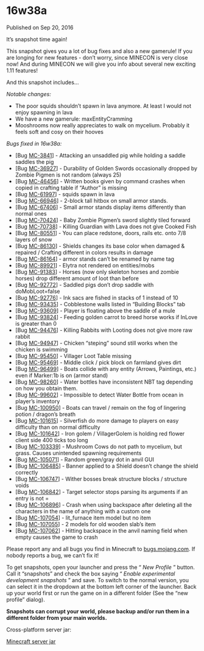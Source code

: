 # 16w38a
Published on Sep 20, 2016

It’s snapshot time again!

This snapshot gives you a lot of bug fixes and also a new gamerule! If you are
longing for new features - don’t worry, since MINECON is very close now! And
during MINECON we will give you info about several new exciting 1.11 features!

And this snapshot includes…

_Notable changes:_

  * The poor squids shouldn’t spawn in lava anymore. At least I would not enjoy spawning in lava
  * We have a new gamerule: maxEntityCramming
  * Mooshrooms now really appreciates to walk on mycelium. Probably it feels soft and cosy on their hooves

_Bugs fixed in 16w38a:_

  * [Bug [MC-3841](https://bugs.mojang.com/browse/MC-3841)] - Attacking an unsaddled pig while holding a saddle saddles the pig
  * [Bug [MC-36927](https://bugs.mojang.com/browse/MC-36927)] - Durability of Golden Swords occasionally dropped by Zombie Pigmen is not random (always 25)
  * [Bug [MC-46456](https://bugs.mojang.com/browse/MC-46456)] - Written books given by command crashes when copied in crafting table if “Author” is missing
  * [Bug [MC-61997](https://bugs.mojang.com/browse/MC-61997)] - squids spawn in lava
  * [Bug [MC-66946](https://bugs.mojang.com/browse/MC-66946)] - 2-block tall hitbox on small armor stands.
  * [Bug [MC-67406](https://bugs.mojang.com/browse/MC-67406)] - Small armor stands display items differently than normal ones
  * [Bug [MC-70424](https://bugs.mojang.com/browse/MC-70424)] - Baby Zombie Pigmen’s sword slightly tiled forward
  * [Bug [MC-70738](https://bugs.mojang.com/browse/MC-70738)] - Killing Guardian with Lava does not give Cooked Fish
  * [Bug [MC-80551](https://bugs.mojang.com/browse/MC-80551)] - You can place redstone, doors, rails etc. onto 7/8 layers of snow
  * [Bug [MC-86130](https://bugs.mojang.com/browse/MC-86130)] - Shields changes its base color when damaged & repaired / Crafting different in colors results in damage
  * [Bug [MC-86164](https://bugs.mojang.com/browse/MC-86164)] - armor stands can’t be renamed by name tag
  * [Bug [MC-89921](https://bugs.mojang.com/browse/MC-89921)] - Elytra not rendered on entities/mobs
  * [Bug [MC-91383](https://bugs.mojang.com/browse/MC-91383)] - Horses (now only skeleton horses and zombie horses) drop different amount of loot than before
  * [Bug [MC-92772](https://bugs.mojang.com/browse/MC-92772)] - Saddled pigs don’t drop saddle with doMobLoot=false
  * [Bug [MC-92776](https://bugs.mojang.com/browse/MC-92776)] - Ink sacs are fished in stacks of 1 instead of 10
  * [Bug [MC-93435](https://bugs.mojang.com/browse/MC-93435)] - Cobblestone walls listed in “Building Blocks” tab
  * [Bug [MC-93609](https://bugs.mojang.com/browse/MC-93609)] - Player is floating above the saddle of a mule
  * [Bug [MC-93824](https://bugs.mojang.com/browse/MC-93824)] - Feeding golden carrot to breed horse works if InLove is greater than 0
  * [Bug [MC-94476](https://bugs.mojang.com/browse/MC-94476)] - Killing Rabbits with Looting does not give more raw rabbit
  * [Bug [MC-94947](https://bugs.mojang.com/browse/MC-94947)] - Chicken “steping” sound still works when the chicken is swimming
  * [Bug [MC-95450](https://bugs.mojang.com/browse/MC-95450)] - Villager Loot Table missing
  * [Bug [MC-95469](https://bugs.mojang.com/browse/MC-95469)] - Middle click / pick block on farmland gives dirt
  * [Bug [MC-96499](https://bugs.mojang.com/browse/MC-96499)] - Boats collide with any entity (Arrows, Paintings, etc.) even if Marker:1b is on (armor stand)
  * [Bug [MC-98260](https://bugs.mojang.com/browse/MC-98260)] - Water bottles have inconsistent NBT tag depending on how you obtain them.
  * [Bug [MC-99602](https://bugs.mojang.com/browse/MC-99602)] - Impossible to detect Water Bottle from ocean in player’s inventory
  * [Bug [MC-100950](https://bugs.mojang.com/browse/MC-100950)] - Boats can travel / remain on the fog of lingering potion / dragon’s breath
  * [Bug [MC-101615](https://bugs.mojang.com/browse/MC-101615)] - Silverfish do more damage to players on easy difficulty than on normal difficulty
  * [Bug [MC-101642](https://bugs.mojang.com/browse/MC-101642)] - Iron golem / VillagerGolem is holding red flower client side 400 ticks too long
  * [Bug [MC-103339](https://bugs.mojang.com/browse/MC-103339)] - Mushroom Cows do not path to mycelium, but grass. Causes unintended spawning requirements
  * [Bug [MC-105071](https://bugs.mojang.com/browse/MC-105071)] - Random green/gray dot in anvil GUI
  * [Bug [MC-106485](https://bugs.mojang.com/browse/MC-106485)] - Banner applied to a Shield doesn’t change the shield correctly
  * [Bug [MC-106747](https://bugs.mojang.com/browse/MC-106747)] - Wither bosses break structure blocks / structure voids
  * [Bug [MC-106842](https://bugs.mojang.com/browse/MC-106842)] - Target selector stops parsing its arguments if an entry is not =
  * [Bug [MC-106896](https://bugs.mojang.com/browse/MC-106896)] - Crash when using backspace after deleting all the characters in the name of anything with a custom one
  * [Bug [MC-107054](https://bugs.mojang.com/browse/MC-107054)] - lit_furnace item model but no item
  * [Bug [MC-107055](https://bugs.mojang.com/browse/MC-107055)] - 2 models for old wooden slab’s item
  * [Bug [MC-107062](https://bugs.mojang.com/browse/MC-107062)] - Hitting backspace in the anvil naming field when empty causes the game to crash

Please report any and all bugs you find in Minecraft to
[bugs.mojang.com](https://bugs.mojang.com). If nobody reports a bug, we can’t
fix it!

To get snapshots, open your launcher and press the “ _New Profile_ ” button.
Call it “snapshots” and check the box saying “ _Enable experimental
development snapshots_ ” and save. To switch to the normal version, you can
select it in the dropdown at the bottom left corner of the launcher. Back up
your world first or run the game on in a different folder (See the “new
profile” dialog).

**Snapshots can corrupt your world, please backup and/or run them in a
different folder from your main worlds.**

Cross-platform server jar:

[Minecraft server
jar](https://launcher.mojang.com/mc/game/16w38a/server/95ffd7c33ad9f978d4a23762978923b96fc0aa7e/server.jar)


